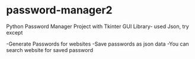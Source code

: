 # password-manager2
Python Password  Manager Project with Tkinter GUI Library- used Json, try except


-Generate Passwords for websites
-Save passwords as json data
-You can search website for saved password
